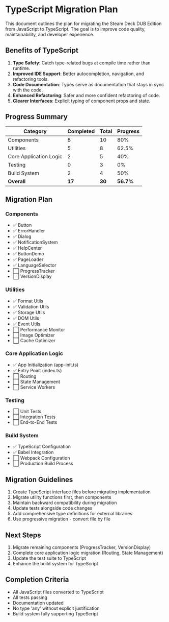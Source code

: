 # TypeScript Migration Plan

This document outlines the plan for migrating the Steam Deck DUB Edition from JavaScript to TypeScript. The goal is to improve code quality, maintainability, and developer experience.

## Benefits of TypeScript

1. **Type Safety**: Catch type-related bugs at compile time rather than runtime.
2. **Improved IDE Support**: Better autocompletion, navigation, and refactoring tools.
3. **Code Documentation**: Types serve as documentation that stays in sync with the code.
4. **Enhanced Refactoring**: Safer and more confident refactoring of code.
5. **Clearer Interfaces**: Explicit typing of component props and state.

## Progress Summary

| Category | Completed | Total | Progress |
|----------|-----------|-------|----------|
| Components | 8 | 10 | 80% |
| Utilities | 5 | 8 | 62.5% |
| Core Application Logic | 2 | 5 | 40% |
| Testing | 0 | 3 | 0% |
| Build System | 2 | 4 | 50% |
| **Overall** | **17** | **30** | **56.7%** |

## Migration Plan

### Components

- ✅ Button
- ✅ ErrorHandler
- ✅ Dialog
- ✅ NotificationSystem
- ✅ HelpCenter
- ✅ ButtonDemo
- ✅ PageLoader
- ✅ LanguageSelector
- ⬜ ProgressTracker
- ⬜ VersionDisplay

### Utilities

- ✅ Format Utils
- ✅ Validation Utils
- ✅ Storage Utils 
- ✅ DOM Utils
- ✅ Event Utils
- ⬜ Performance Monitor
- ⬜ Image Optimizer
- ⬜ Cache Optimizer

### Core Application Logic

- ✅ App Initialization (app-init.ts)
- ✅ Entry Point (index.ts)
- ⬜ Routing
- ⬜ State Management
- ⬜ Service Workers

### Testing

- ⬜ Unit Tests
- ⬜ Integration Tests
- ⬜ End-to-End Tests

### Build System

- ✅ TypeScript Configuration
- ✅ Babel Integration
- ⬜ Webpack Configuration
- ⬜ Production Build Process

## Migration Guidelines

1. Create TypeScript interface files before migrating implementation
2. Migrate utility functions first, then components
3. Maintain backward compatibility during migration
4. Update tests alongside code changes
5. Add comprehensive type definitions for external libraries
6. Use progressive migration - convert file by file

## Next Steps

1. Migrate remaining components (ProgressTracker, VersionDisplay)
2. Complete core application logic migration (Routing, State Management)
3. Update the test suite to TypeScript
4. Enhance the build system for TypeScript

## Completion Criteria

- All JavaScript files converted to TypeScript
- All tests passing
- Documentation updated
- No type 'any' without explicit justification
- Build system fully supporting TypeScript 